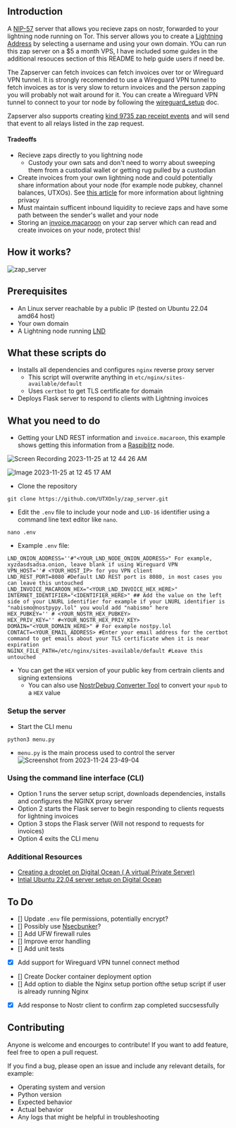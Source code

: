 ## Introduction
A [NIP-57](https://github.com/nostr-protocol/nips/blob/master/57.md) server that allows you recieve zaps on nostr, forwarded to your lightning node running on Tor. This server allows you to create a [Lightning Address](https://github.com/andrerfneves/lightning-address/blob/master/DIY.md) by selecting a username and using your own domain. YOu can run this zap server on a $5 a month VPS, I have included some guides in the additional resouces section of this README to help guide users if need be.

The Zapserver can fetch invoices can fetch invoices over tor or Wireguard VPN tunnel. It is strongly recomended to use a Wireguard VPN tunnel to fetch invoices as tor is very slow to return invoices and the person zapping you will probably not wait around for it. You can create a Wireguard VPN tunnel to connect to your tor node by following the [wireguard_setup](https://github.com/UTXOnly/zap_server/blob/wireguard_doc/docs/wireguard_setup.md) doc.

Zapserver also supports creating [kind 9735 zap receipt events](https://github.com/nostr-protocol/nips/blob/master/57.md#appendix-e-zap-receipt-event) and will send that event to all relays listed in the zap request.

#### Tradeoffs
* Recieve zaps directly to you lightning node
  * Custody your own sats and don't need to worry about sweeping them from a custodial wallet or getting rug pulled by a custodian
* Create invoices from your own lightning node and could potentially share information about your node (for example node pubkey, channel balances, UTXOs). See [this article](https://abytesjourney.com/lightning-privacy/#:~:text=you%20receive%20payments.-,Invoices,-Typically%2C%20whenever%20you) for more information about lightning privacy
* Must maintain sufficent inbound liquidity to recieve zaps and have some path between the sender's wallet and your node
* Storing an [invoice.macaroon](https://docs.lightning.engineering/lightning-network-tools/lnd/macaroons#:~:text=invoice.macaroon,write%3B%20onchain%3A%20read) on your zap server which can read and create invoices on your node, protect this!


## How it works?

![zap_server](https://github.com/UTXOnly/zap_server/assets/49233513/566c52c7-23ed-42ea-8f49-657b1f8a795a)





## Prerequisites 
* An Linux server reachable by a public IP (tested on Ubuntu 22.04 amd64 host)
* Your own domain
* A Lightning node running [LND](https://github.com/lightningnetwork/lnd/tree/master)

## What these scripts do
* Installs all dependencies and configures `nginx` reverse proxy server
  * This script will overwrite anything in `etc/nginx/sites-available/default`
  * Uses `certbot` to get TLS certificate for domain
* Deploys Flask server to respond to clients with Lightning invoices

## What you need to do

* Getting your LND REST information and `invoice.macaroon`, this example shows getting this information from a [Raspiblitz](https://github.com/raspiblitz/raspiblitz) node.

![Screen Recording 2023-11-25 at 12 44 26 AM](https://github.com/UTXOnly/zap_server/assets/49233513/34f16443-74f6-46f5-ab35-999ec6b46697)

![Image 2023-11-25 at 12 45 17 AM](https://github.com/UTXOnly/zap_server/assets/49233513/e665c34c-a9a4-4756-8a31-f84ec8b6a152)


* Clone the repository
```
git clone https://github.com/UTXOnly/zap_server.git
```

* Edit the `.env` file to include your node and `LUD-16` identifier using a command line text editor like `nano`.
```
nano .env
```

* Example `.env` file:

```
LND_ONION_ADDRESS=''#"<YOUR_LND_NODE_ONION_ADDRESS>" For example, xyzdasdsadsa.onion, leave blank if using Wireguard VPN
VPN_HOST=''# <YOUR_HOST_IP> for you VPN client
LND_REST_PORT=8080 #Default LND REST port is 8080, in most cases you can leave this untouched
LND_INVOICE_MACAROON_HEX="<YOUR_LND_INVOICE_HEX_HERE>"
INTERNET_IDENTIFIER="<IDENTIFIER_HERE>" ## Add the value on the left side of your LNURL identifier for example if your LNURL identifier is "nabismo@nostpypy.lol" you would add "nabismo" here
HEX_PUBKEY='' # <YOUR_NOSTR_HEX_PUBKEY> 
HEX_PRIV_KEY='' #<YOUR_NOSTR_HEX_PRIV_KEY>
DOMAIN="<YOUR_DOMAIN_HERE>" # For example nostpy.lol
CONTACT=<YOUR_EMAIL_ADDRESS> #Enter your email address for the certbot command to get emails about your TLS certificate when it is near expiration
NGINX_FILE_PATH=/etc/nginx/sites-available/default #Leave this untouched
```
* You can get the `HEX` version of your public key from certrain clients and signing extensions
  * You can also use [NostrDebug Converter Tool](https://nostrdebug.com/converter/) to convert your `npub` to a `HEX` value

### Setup the server

* Start the CLI menu
```
python3 menu.py
```
* `menu.py` is the main process used to control the server 
![Screenshot from 2023-11-24 23-49-04](https://github.com/UTXOnly/zap_server/assets/49233513/afdc66de-3213-403d-af41-c638bf4be265)

### Using the command line interface (CLI)

* Option 1 runs the server setup script, downloads dependencies, installs and configures the NGINX proxy server
* Option 2 starts the Flask server to begin responding to clients requests for lightning invoices
* Option 3 stops the Flask server (Will not respond to requests for invoices)
* Option 4 exits the CLI menu

### Additional Resources
* [Creating a droplet on Digital Ocean ( A virtual Private Server)](https://docs.digitalocean.com/developer-center/onboarding-working-with-digitalocean-droplets/)
* [Intial Ubuntu 22.04 server setup on Digital Ocean](https://www.digitalocean.com/community/tutorials/initial-server-setup-with-ubuntu-22-04)


## To Do
- [] Update `.env` file permissions, potentially encrypt?
- [] Possibly use [Nsecbunker](https://github.com/kind-0/nsecbunkerd)?
- [] Add UFW firewall rules
- [] Improve error handling
- [] Add unit tests
- [x] Add support for Wireguard VPN tunnel connect method
- [] Create Docker container deployment option
- [] Add option to diable the Nginx setup portion ofthe setup script if user is already running Nginx
- [x] Add response to Nostr client to confirm zap completed succsessfully

## Contributing

Anyone is welcome and encourges to contribute! If you want to add feature, feel free to open a pull request. 

If you find a bug, please open an issue and include any relevant details, for example:
* Operating system and version
* Python version
* Expected behavior
* Actual behavior
* Any logs that might be helpful in troubleshooting
